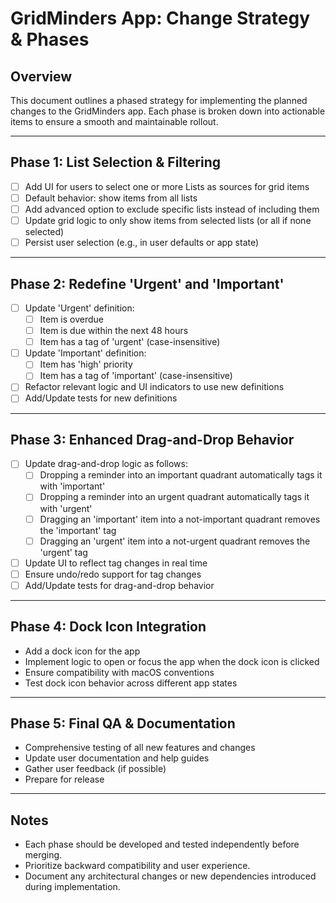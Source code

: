 # GridMinders App: Change Strategy & Phases

## Overview
This document outlines a phased strategy for implementing the planned changes to the GridMinders app. Each phase is broken down into actionable items to ensure a smooth and maintainable rollout.

---

## Phase 1: List Selection & Filtering
- [ ] Add UI for users to select one or more Lists as sources for grid items
- [ ] Default behavior: show items from all lists
- [ ] Add advanced option to exclude specific lists instead of including them
- [ ] Update grid logic to only show items from selected lists (or all if none selected)
- [ ] Persist user selection (e.g., in user defaults or app state)

---

## Phase 2: Redefine 'Urgent' and 'Important'
- [ ] Update 'Urgent' definition:
  - [ ] Item is overdue
  - [ ] Item is due within the next 48 hours
  - [ ] Item has a tag of 'urgent' (case-insensitive)
- [ ] Update 'Important' definition:
  - [ ] Item has 'high' priority
  - [ ] Item has a tag of 'important' (case-insensitive)
- [ ] Refactor relevant logic and UI indicators to use new definitions
- [ ] Add/Update tests for new definitions

---

## Phase 3: Enhanced Drag-and-Drop Behavior
- [ ] Update drag-and-drop logic as follows:
  - [ ] Dropping a reminder into an important quadrant automatically tags it with 'important'
  - [ ] Dropping a reminder into an urgent quadrant automatically tags it with 'urgent'
  - [ ] Dragging an 'important' item into a not-important quadrant removes the 'important' tag
  - [ ] Dragging an 'urgent' item into a not-urgent quadrant removes the 'urgent' tag
- [ ] Update UI to reflect tag changes in real time
- [ ] Ensure undo/redo support for tag changes
- [ ] Add/Update tests for drag-and-drop behavior

---

## Phase 4: Dock Icon Integration
- Add a dock icon for the app
- Implement logic to open or focus the app when the dock icon is clicked
- Ensure compatibility with macOS conventions
- Test dock icon behavior across different app states

---

## Phase 5: Final QA & Documentation
- Comprehensive testing of all new features and changes
- Update user documentation and help guides
- Gather user feedback (if possible)
- Prepare for release

---

## Notes
- Each phase should be developed and tested independently before merging.
- Prioritize backward compatibility and user experience.
- Document any architectural changes or new dependencies introduced during implementation.
